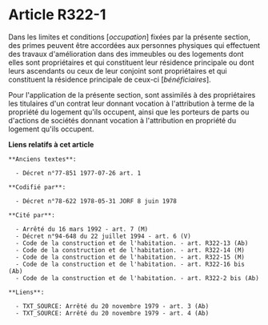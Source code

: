 # Article R322-1

Dans les limites et conditions [*occupation*] fixées par la présente section, des primes peuvent être accordées aux personnes
physiques qui effectuent des travaux d'amélioration dans des immeubles ou des logements dont elles sont propriétaires et qui
constituent leur résidence principale ou dont leurs ascendants ou ceux de leur conjoint sont propriétaires et qui constituent
la résidence principale de ceux-ci [*bénéficiaires*].

Pour l'application de la présente section, sont assimilés à des propriétaires les titulaires d'un contrat leur donnant
vocation à l'attribution à terme de la propriété du logement qu'ils occupent, ainsi que les porteurs de parts ou d'actions de
sociétés donnant vocation à l'attribution en propriété du logement qu'ils occupent.

**Liens relatifs à cet article**

	**Anciens textes**:

	  - Décret n°77-851 1977-07-26 art. 1

	**Codifié par**:

	  - Décret n°78-622 1978-05-31 JORF 8 juin 1978

	**Cité par**:

	  - Arrêté du 16 mars 1992 - art. 7 (M)
	  - Décret n°94-648 du 22 juillet 1994 - art. 6 (V)
	  - Code de la construction et de l'habitation. - art. R322-13 (Ab)
	  - Code de la construction et de l'habitation. - art. R322-14 (M)
	  - Code de la construction et de l'habitation. - art. R322-15 (M)
	  - Code de la construction et de l'habitation. - art. R322-16 bis (Ab)
	  - Code de la construction et de l'habitation. - art. R322-2 bis (Ab)

	**Liens**:

	  - TXT_SOURCE: Arrêté du 20 novembre 1979 - art. 3 (Ab)
	  - TXT_SOURCE: Arrêté du 20 novembre 1979 - art. 4 (Ab)
